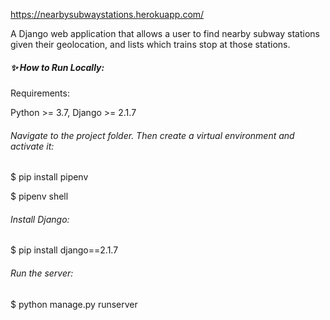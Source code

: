 
https://nearbysubwaystations.herokuapp.com/

A Django web application that allows a user to find nearby subway stations given their geolocation, and lists which trains stop at those stations.



##### :sparkles: How to Run Locally:

Requirements:

Python >= 3.7, Django >= 2.1.7


###### Navigate to the project folder. Then create a virtual environment and activate it:

$ pip install pipenv

$ pipenv shell

###### Install Django:

$ pip install django==2.1.7

###### Run the server:

$ python manage.py runserver

